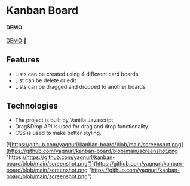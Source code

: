 # Kanban Board

#### DEMO
[DEMO](https://hardcore-cray-87e727.netlify.app) 👀

## Features

- Lists can be created using 4 different card boards.
- List can be delete or edit
- Lists can be dragged and dropped to another boards

## Technologies

- The project is built by Vanilla Javascript.
- Drag&Drop API is used for drag and drop functionality.
- CSS is used to make better styling.

[![https://github.com/yagnurl/kanban-board/blob/main/screenshot.png](https://github.com/yagnurl/kanban-board/blob/main/screenshot.png "https://https://github.com/yagnurl/kanban-board/blob/main/screenshot.png")](https://github.com/yagnurl/kanban-board/blob/main/screenshot.png "https://github.com/yagnurl/kanban-board/blob/main/screenshot.png")
